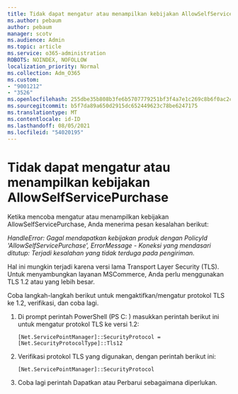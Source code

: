 ```yaml
---
title: Tidak dapat mengatur atau menampilkan kebijakan AllowSelfServicePurchase
ms.author: pebaum
author: pebaum
manager: scotv
ms.audience: Admin
ms.topic: article
ms.service: o365-administration
ROBOTS: NOINDEX, NOFOLLOW
localization_priority: Normal
ms.collection: Adm_O365
ms.custom:
- "9001212"
- "3526"
ms.openlocfilehash: 255dbe35b808b3fe6b5707779251bf3f4a7e1c269c8b6f0ac2cb43ca03c469e9
ms.sourcegitcommit: b5f7da89a650d2915dc652449623c78be6247175
ms.translationtype: MT
ms.contentlocale: id-ID
ms.lasthandoff: 08/05/2021
ms.locfileid: "54020195"
---
```

# <a name="unable-to-set-or-view-the-allowselfservicepurchase-policy"></a>Tidak dapat mengatur atau menampilkan kebijakan AllowSelfServicePurchase

Ketika mencoba mengatur atau menampilkan kebijakan AllowSelfServicePurchase, Anda menerima pesan kesalahan berikut:

*HandleError: Gagal mendapatkan kebijakan produk dengan PolicyId 'AllowSelfServicePurchase', ErrorMessage - Koneksi yang mendasari ditutup: Terjadi kesalahan yang tidak terduga pada pengiriman.*

Hal ini mungkin terjadi karena versi lama Transport Layer Security (TLS). Untuk menyambungkan layanan MSCommerce, Anda perlu menggunakan TLS 1.2 atau yang lebih besar.  

Coba langkah-langkah berikut untuk mengaktifkan/mengatur protokol TLS ke 1.2, verifikasi, dan coba lagi.
 1. Di prompt perintah PowerShell (PS C: \) masukkan perintah berikut ini untuk mengatur protokol TLS ke versi 1.2:

    `[Net.ServicePointManager]::SecurityProtocol = [Net.SecurityProtocolType]::Tls12`

2. Verifikasi protokol TLS yang digunakan, dengan perintah berikut ini:

    `[Net.ServicePointManager]::SecurityProtocol` 

3. Coba lagi perintah Dapatkan atau Perbarui sebagaimana diperlukan.

